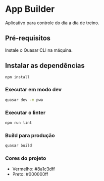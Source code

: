 # App Builder

Aplicativo para controle do dia a dia de treino.

## Pré-requisitos
Instale o Quasar CLI na máquina.

## Instalar as dependências
```bash
npm install
```

### Executar em modo dev
```bash
quasar dev -m pwa
```

### Executar o linter
```bash
npm run lint
```

### Build para produção
```bash
quasar build
```

### Cores do projeto
- Vermelho: #8a1c3dff
- Preto: #000000ff
